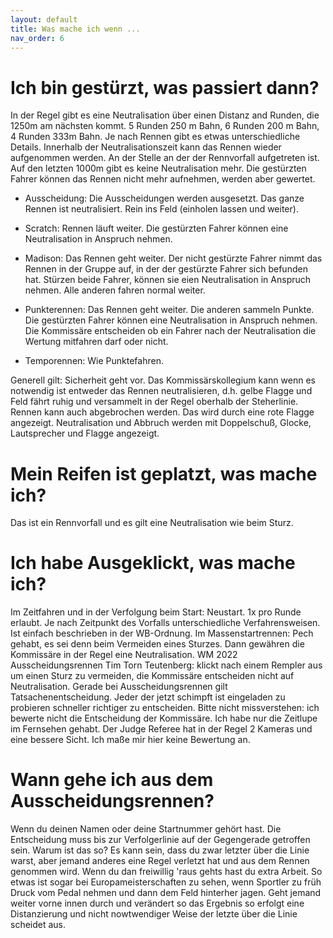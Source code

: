 ```yaml
---
layout: default
title: Was mache ich wenn ...
nav_order: 6
---
```

# Ich bin gestürzt, was passiert dann? 
In der Regel gibt es eine Neutralisation über einen Distanz and Runden, die 1250m am nächsten kommt. 5 Runden 250 m Bahn, 6 Runden 200 m Bahn, 4 Runden 333m Bahn.
Je nach Rennen gibt es etwas unterschiedliche Details. Innerhalb der Neutralisationszeit kann das Rennen wieder aufgenommen werden. An der Stelle an der der Rennvorfall aufgetreten ist. Auf den letzten 1000m gibt es keine Neutralisation mehr. Die gestürzten Fahrer können das Rennen nicht mehr aufnehmen, werden aber gewertet. 

- Ausscheidung:
Die Ausscheidungen werden ausgesetzt. Das ganze Rennen ist neutralisiert. Rein ins Feld (einholen lassen und weiter).

- Scratch:
Rennen läuft weiter. Die gestürzten Fahrer können eine Neutralisation in Anspruch nehmen. 

- Madison:
Das Rennen geht weiter. Der nicht gestürzte Fahrer nimmt das Rennen in der Gruppe auf, in der der gestürzte Fahrer sich befunden hat. Stürzen beide Fahrer, können sie eien Neutralisation in Anspruch nehmen. Alle anderen fahren normal weiter. 

- Punkterennen:
Das Rennen geht weiter. Die anderen sammeln Punkte. Die gestürzten Fahrer können eine Neutralisation in Anspruch nehmen. Die Kommissäre entscheiden ob ein Fahrer nach der Neutralisation die Wertung mitfahren darf oder nicht. 

- Temporennen: 
Wie Punktefahren.

Generell gilt: Sicherheit geht vor. Das Kommissärskollegium kann wenn es notwendig ist entweder das Rennen neutralisieren, d.h. gelbe Flagge und Feld fährt ruhig und versammelt in der Regel oberhalb der Steherlinie. Rennen kann auch abgebrochen werden. Das wird durch eine rote Flagge angezeigt. Neutralisation und Abbruch werden mit Doppelschuß, Glocke, Lautsprecher und Flagge angezeigt. 

# Mein Reifen ist geplatzt, was mache ich?
Das ist ein Rennvorfall und es gilt eine Neutralisation wie beim Sturz.

# Ich habe Ausgeklickt, was mache ich?
Im Zeitfahren und in der Verfolgung beim Start: Neustart. 1x pro Runde erlaubt. Je nach Zeitpunkt des Vorfalls unterschiedliche Verfahrensweisen. Ist einfach beschrieben in der WB-Ordnung.
Im Massenstartrennen: Pech gehabt, es sei denn beim Vermeiden eines Sturzes. Dann gewähren die Kommissäre in der Regel eine Neutralisation. WM 2022 Ausscheidungsrennen Tim Torn Teutenberg: klickt nach einem Rempler aus um einen Sturz zu vermeiden, die Kommissäre entscheiden nicht auf Neutralisation. Gerade bei Ausscheidungsrennen gilt Tatsachenentscheidung. Jeder der jetzt schimpft ist eingeladen zu probieren schneller richtiger zu entscheiden. Bitte nicht missverstehen: ich bewerte nicht die Entscheidung der Kommissäre. Ich habe nur die Zeitlupe im Fernsehen gehabt. Der Judge Referee hat in der Regel 2 Kameras und eine bessere Sicht. Ich maße mir hier keine Bewertung an. 

# Wann gehe ich aus dem Ausscheidungsrennen?
Wenn du deinen Namen oder deine Startnummer gehört hast. Die Entscheidung muss bis zur Verfolgerlinie auf der Gegengerade getroffen sein. Warum ist das so? Es kann sein, dass du zwar letzter über die Linie warst, aber jemand anderes eine Regel verletzt hat und aus dem Rennen genommen wird. Wenn du dan freiwillig 'raus gehts hast du extra Arbeit. So etwas ist sogar bei Europameisterschaften zu sehen, wenn Sportler zu früh Druck vom Pedal nehmen und dann dem Feld hinterher jagen. Geht jemand weiter vorne innen durch und verändert so das Ergebnis so erfolgt eine Distanzierung und nicht nowtwendiger Weise der letzte über die Linie scheidet aus. 

